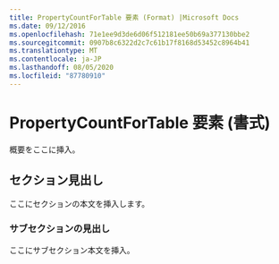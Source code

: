 ```yaml
---
title: PropertyCountForTable 要素 (Format) |Microsoft Docs
ms.date: 09/12/2016
ms.openlocfilehash: 71e1ee9d3de6d06f512181ee50b69a377130bbe2
ms.sourcegitcommit: 0907b8c6322d2c7c61b17f8168d53452c8964b41
ms.translationtype: MT
ms.contentlocale: ja-JP
ms.lasthandoff: 08/05/2020
ms.locfileid: "87780910"
---
```

# <a name="propertycountfortable-element-format"></a>PropertyCountForTable 要素 (書式)

概要をここに挿入。

## <a name="section-heading"></a>セクション見出し

ここにセクションの本文を挿入します。

### <a name="subsection-heading"></a>サブセクションの見出し

ここにサブセクション本文を挿入。
